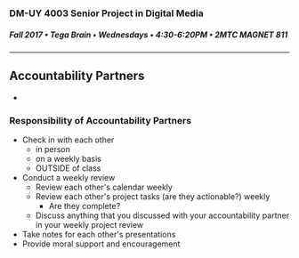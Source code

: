 ### DM-UY 4003 Senior Project in Digital Media

##### Fall 2017 • Tega Brain • Wednesdays • 4:30-6:20PM • 2MTC MAGNET 811

---

## Accountability Partners

* 
### Responsibility of Accountability Partners

* Check in with each other 
  * in person 
  * on a weekly basis 
  * OUTSIDE of class
* Conduct a weekly review
  * Review each other's calendar weekly
  * Review each other's project tasks \(are they actionable?\) weekly
    * Are they complete?
  * Discuss anything that you discussed with your accountability partner in your weekly project review
* Take notes for each other's presentations
* Provide moral support and encouragement




